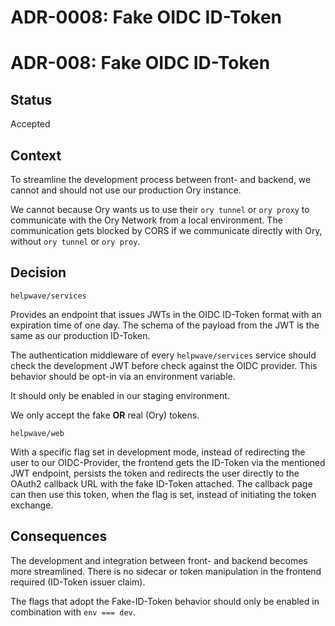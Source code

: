 # ADR-0008: Fake OIDC ID-Token


# **ADR-008: Fake OIDC ID-Token**

## Status

Accepted

## Context

To streamline the development process between front- and backend, we cannot and should not use our production Ory instance. 

We cannot because Ory wants us to use their `ory tunnel` or `ory proxy` to communicate with the Ory Network from a local environment. The communication gets blocked by CORS if we communicate directly with Ory, without `ory tunnel` or `ory proy`.

## Decision

`helpwave/services`

Provides an endpoint that issues JWTs in the OIDC ID-Token format with an expiration time of one day. The schema of the payload from the JWT is the same as our production ID-Token.

The authentication middleware of every `helpwave/services` service should check the development JWT before check against the OIDC provider. This behavior should be opt-in via an environment variable.

It should only be enabled in our staging environment.

We only accept the fake **OR** real (Ory) tokens.

`helpwave/web`

With a specific flag set in development mode, instead of redirecting the user to our OIDC-Provider, the frontend gets the ID-Token via the mentioned JWT endpoint, persists the token and redirects the user directly to the OAuth2 callback URL with the fake ID-Token attached. The callback page can then use this token, when the flag is set, instead of initiating the token exchange.

## Consequences

The development and integration between front- and backend becomes more streamlined. There is no sidecar or token manipulation in the frontend required (ID-Token issuer claim).

The flags that adopt the Fake-ID-Token behavior should only be enabled in combination with `env === dev`.
